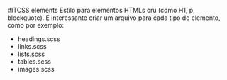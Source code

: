 #ITCSS elements
Estilo para elementos HTMLs cru (como H1, p, blockquote). É interessante criar um arquivo para cada tipo de elemento, como por exemplo:
<ul>
    <li>headings.scss</li>
    <li>links.scss</li>
    <li>lists.scss</li>
    <li>tables.scss</li>
    <li>images.scss</li>
</ul>